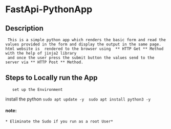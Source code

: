 # FastApi-PythonApp

## Description
     This is a simple python app which renders the basic form and read the values provided in the form and display the output in the same page. html website is  rendered to the browser using  ** HTTP Get ** Method with the help of jinja2 library
     and once the user press the submit button the values send to the server via ** HTTP Post ** Method.

## Steps to Locally run the App
       set up the Environment
 install the python 
    ```
       sudo apt update -y 
       sudo apt install python3 -y
    ```
  #### note:
    * Eliminate the Sudo if you run as a root User*
